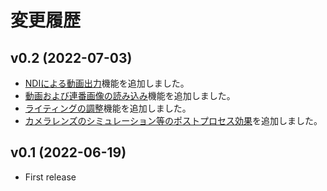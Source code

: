 # 変更履歴
## v0.2 (2022-07-03)
- [NDIによる動画出力](../how-to-use-export/#ndi)機能を追加しました。
- [動画および連番画像の読み込み](../advanced-environment/#_3)機能を追加しました。
- [ライティングの調整](../advanced-lighting)機能を追加しました。
- [カメラレンズのシミュレーション等のポストプロセス効果](../advanced-postprocess)を追加しました。

## v0.1 (2022-06-19)
- First release